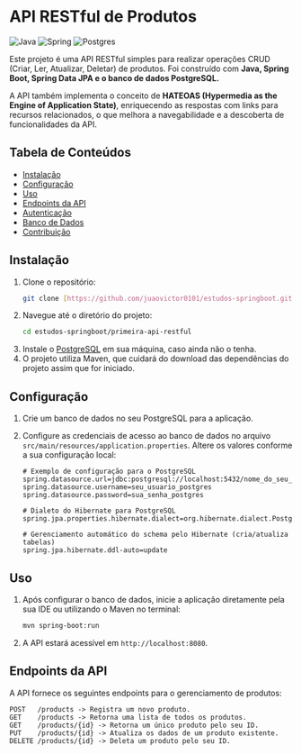 # API RESTful de Produtos

![Java](https://img.shields.io/badge/java-%23ED8B00.svg?style=for-the-badge&logo=openjdk&logoColor=white)
![Spring](https://img.shields.io/badge/spring-%236DB33F.svg?style=for-the-badge&logo=spring&logoColor=white)
![Postgres](https://img.shields.io/badge/postgres-%23316192.svg?style=for-the-badge&logo=postgresql&logoColor=white)

Este projeto é uma API RESTful simples para realizar operações CRUD (Criar, Ler, Atualizar, Deletar) de produtos. Foi construído com **Java, Spring Boot, Spring Data JPA e o banco de dados PostgreSQL.**

A API também implementa o conceito de **HATEOAS (Hypermedia as the Engine of Application State)**, enriquecendo as respostas com links para recursos relacionados, o que melhora a navegabilidade e a descoberta de funcionalidades da API.

## Tabela de Conteúdos

- [Instalação](#instalação)
- [Configuração](#configuração)
- [Uso](#uso)
- [Endpoints da API](#endpoints-da-api)
- [Autenticação](#autenticação)
- [Banco de Dados](#banco-de-dados)
- [Contribuição](#contribuição)

## Instalação

1.  Clone o repositório:
    ```bash
    git clone [https://github.com/juaovictor0101/estudos-springboot.git](https://github.com/juaovictor0101/estudos-springboot.git)
    ```
2.  Navegue até o diretório do projeto:
    ```bash
    cd estudos-springboot/primeira-api-restful
    ```
3.  Instale o [PostgreSQL](https://www.postgresql.org/) em sua máquina, caso ainda não o tenha.
4.  O projeto utiliza Maven, que cuidará do download das dependências do projeto assim que for iniciado.

## Configuração

1.  Crie um banco de dados no seu PostgreSQL para a aplicação.
2.  Configure as credenciais de acesso ao banco de dados no arquivo `src/main/resources/application.properties`. Altere os valores conforme a sua configuração local:

    ```properties
    # Exemplo de configuração para o PostgreSQL
    spring.datasource.url=jdbc:postgresql://localhost:5432/nome_do_seu_banco
    spring.datasource.username=seu_usuario_postgres
    spring.datasource.password=sua_senha_postgres

    # Dialeto do Hibernate para PostgreSQL
    spring.jpa.properties.hibernate.dialect=org.hibernate.dialect.PostgreSQLDialect

    # Gerenciamento automático do schema pelo Hibernate (cria/atualiza tabelas)
    spring.jpa.hibernate.ddl-auto=update
    ```

## Uso

1.  Após configurar o banco de dados, inicie a aplicação diretamente pela sua IDE ou utilizando o Maven no terminal:
    ```bash
    mvn spring-boot:run
    ```
2.  A API estará acessível em `http://localhost:8080`.

## Endpoints da API

A API fornece os seguintes endpoints para o gerenciamento de produtos:

```http
POST   /products -> Registra um novo produto.
GET    /products -> Retorna uma lista de todos os produtos.
GET    /products/{id} -> Retorna um único produto pelo seu ID.
PUT    /products/{id} -> Atualiza os dados de um produto existente.
DELETE /products/{id} -> Deleta um produto pelo seu ID.
